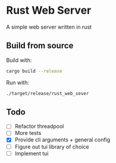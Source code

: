 # Rust Web Server

A simple web server written in rust

## Build from source

Build with:

```sh
cargo build --release
```

Run with:

```sh
./target/release/rust_web_sever
```

## Todo

- [ ] Refactor threadpool
- [ ] More tests
- [x] Provide cli arguments + general config
- [ ] Figure out tui library of choice
- [ ] Implement tui
